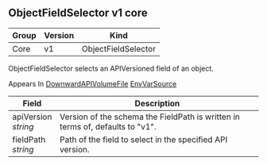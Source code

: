 ## ObjectFieldSelector v1 core

Group        | Version     | Kind
------------ | ---------- | -----------
Core | v1 | ObjectFieldSelector



ObjectFieldSelector selects an APIVersioned field of an object.

<aside class="notice">
Appears In  <a href="#downwardapivolumefile-v1">DownwardAPIVolumeFile</a>  <a href="#envvarsource-v1">EnvVarSource</a> </aside>

Field        | Description
------------ | -----------
apiVersion <br /> *string*  | Version of the schema the FieldPath is written in terms of, defaults to "v1".
fieldPath <br /> *string*  | Path of the field to select in the specified API version.

